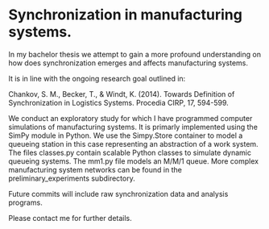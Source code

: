 # Synchronization in manufacturing systems.

In my bachelor thesis we attempt to gain a more profound understanding on how does synchronization emerges and affects manufacturing systems.

It is in line with the ongoing research goal outlined in:

Chankov, S. M., Becker, T., & Windt, K. (2014). Towards Definition of Synchronization in Logistics Systems. Procedia CIRP, 17, 594-599.

We conduct an exploratory study for which I have programmed computer simulations of manufacturing systems. It is primarly implemented using the SimPy module in Python. We use the Simpy.Store container to model a queueing station in this case representing an abstraction of a work system. The files classes.py contain scalable Python classes to simulate dynamic queueing systems. The mm1.py file models an M/M/1 queue. More complex manufacturing system networks can be found in the preliminary_experiments subdirectory.

Future commits will include raw synchronization data and analysis programs.

Please contact me for further details.
